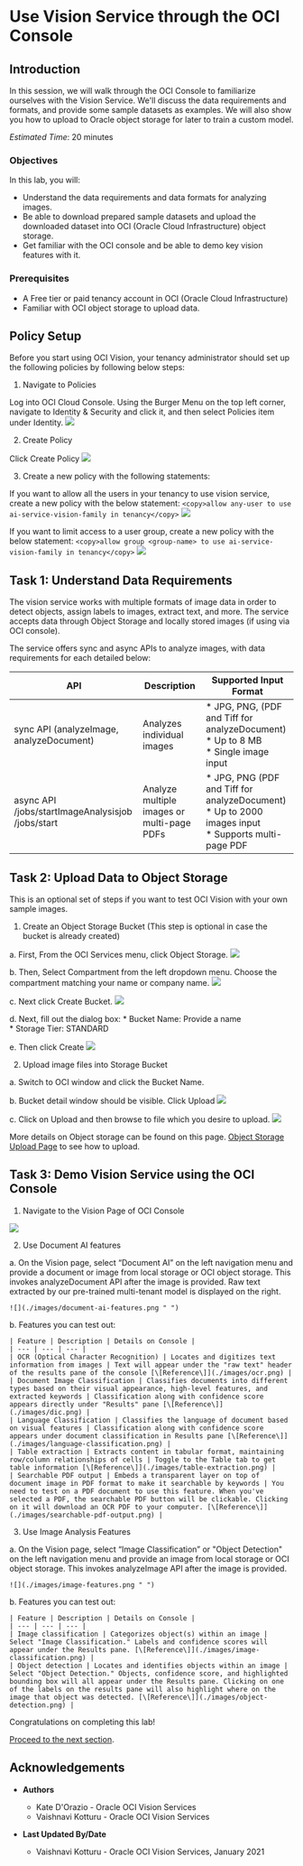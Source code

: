 # Use Vision Service through the OCI Console

## Introduction
In this session, we will walk through the OCI Console to familiarize ourselves with the Vision Service. We'll discuss the data requirements and formats, and provide some sample datasets as examples. We will also show you how to upload to Oracle object storage for later to train a custom model.

*Estimated Time*: 20 minutes

### Objectives

In this lab, you will:
- Understand the data requirements and data formats for analyzing images.
- Be able to download prepared sample datasets and upload the downloaded dataset into OCI (Oracle Cloud Infrastructure) object storage.
- Get familiar with the OCI console and be able to demo key vision features with it.

### Prerequisites

- A Free tier or paid tenancy account in OCI (Oracle Cloud Infrastructure)
- Familiar with OCI object storage to upload data.

## **Policy Setup**

Before you start using OCI Vision, your tenancy administrator should set up the following policies by following below steps:

1. Navigate to Policies

  Log into OCI Cloud Console. Using the Burger Menu on the top left corner, navigate to Identity & Security and click it, and then select Policies item under Identity.
    ![](./images/policy1.png " ")


2. Create Policy

  Click Create Policy
    ![](./images/policy2.png " ")


3. Create a new policy with the following statements:

  If you want to allow all the users in your tenancy to use vision service, create a new policy with the below statement:
    ```
    <copy>allow any-user to use ai-service-vision-family in tenancy</copy>
    ```
    ![](./images/policy3.png " ")


  If you want to limit access to a user group, create a new policy with the below statement:
    ```
    <copy>allow group <group-name> to use ai-service-vision-family in tenancy</copy>
    ```
    ![](./images/policy4.png " ")

## **Task 1:** Understand Data Requirements

The vision service works with multiple formats of image data in order to detect objects, assign labels to images, extract text, and more. The service accepts data through Object Storage and locally stored images (if using via OCI console).

The service offers sync and async APIs to analyze images, with data requirements for each detailed below:

| API | Description | Supported Input Format |
| --- | --- | --- |
| sync API (analyzeImage, analyzeDocument) | Analyzes individual images | * JPG, PNG, (PDF and Tiff for analyzeDocument)<br>* Up to 8 MB<br>* Single image input |
| async API  <br>/jobs/startImageAnalysisjob  <br>/jobs/start | Analyze multiple images or multi-page PDFs | * JPG, PNG (PDF and Tiff for analyzeDocument)<br>* Up to 2000 images input<br>* Supports multi-page PDF |

## **Task 2:** Upload Data to Object Storage

This is an optional set of steps if you want to test OCI Vision with your own sample images.

1. Create an Object Storage Bucket (This step is optional in case the bucket is already created)

  a. First, From the OCI Services menu, click Object Storage.
    ![](./images/cloud-storage-bucket.png " ")

  b. Then, Select Compartment from the left dropdown menu. Choose the compartment matching your name or company name.
    ![](./images/create-compartment.png " ")

  c. Next click Create Bucket.
    ![](./images/create-bucket-button.png " ")

  d. Next, fill out the dialog box:
    * Bucket Name: Provide a name <br/>
    * Storage Tier: STANDARD

  e. Then click Create
    ![](./images/press-bucket-button.png " ")

2. Upload image files into Storage Bucket

  a. Switch to OCI window and click the Bucket Name.

  b. Bucket detail window should be visible. Click Upload
    ![](./images/bucket-detail.png " ")

  c. Click on Upload and then browse to file which you desire to upload.
    ![](./images/upload-sample-file.png " ")


  More details on Object storage can be found on this page. [Object Storage Upload Page](https://oracle.github.io/learning-library/oci-library/oci-hol/object-storage/workshops/freetier/index.html?lab=object-storage) to see how to upload.

## **Task 3:** Demo Vision Service using the OCI Console

1. Navigate to the Vision Page of OCI Console 

  ![](./images/navigate-to-ai-vision-menu.png " ")

2. Use Document AI features

  a. On the Vision page, select “Document AI” on the left navigation menu and provide a document or image from local storage or OCI object storage. This invokes analyzeDocument API after the image is provided. Raw text extracted by our pre-trained multi-tenant model is displayed on the right. 

    ![](./images/document-ai-features.png " ")

  b. Features you can test out: 

    | Feature | Description | Details on Console |
    | --- | --- | --- |
    | OCR (Optical Character Recognition) | Locates and digitizes text information from images | Text will appear under the "raw text" header of the results pane of the console [\[Reference\]](./images/ocr.png) |
    | Document Image Classification | Classifies documents into different types based on their visual appearance, high-level features, and extracted keywords | Classification along with confidence score appears directly under "Results" pane [\[Reference\]](./images/dic.png) |
    | Language Classification | Classifies the language of document based on visual features | Classification along with confidence score appears under document classification in Results pane [\[Reference\]](./images/language-classification.png) |
    | Table extraction | Extracts content in tabular format, maintaining row/column relationships of cells | Toggle to the Table tab to get table information [\[Reference\]](./images/table-extraction.png) |
    | Searchable PDF output | Embeds a transparent layer on top of document image in PDF format to make it searchable by keywords | You need to test on a PDF document to use this feature. When you've selected a PDF, the searchable PDF button will be clickable. Clicking on it will download an OCR PDF to your computer. [\[Reference\]](./images/searchable-pdf-output.png) |

3. Use Image Analysis Features 

  a. On the Vision page, select “Image Classification” or "Object Detection" on the left navigation menu and provide an image from local storage or OCI object storage. This invokes analyzeImage API after the image is provided. 

    ![](./images/image-features.png " ")

  b. Features you can test out: 

    | Feature | Description | Details on Console |
    | --- | --- | --- |
    | Image classification | Categorizes object(s) within an image | Select "Image Classification." Labels and confidence scores will appear under the Results pane. [\[Reference\]](./images/image-classification.png) |
    | Object detection | Locates and identifies objects within an image | Select "Object Detection." Objects, confidence score, and highlighted bounding box will all appear under the Results pane. Clicking on one of the labels on the results pane will also highlight where on the image that object was detected. [\[Reference\]](./images/object-detection.png) |

Congratulations on completing this lab!

[Proceed to the next section](#next).

## Acknowledgements
* **Authors**
    * Kate D'Orazio - Oracle OCI Vision Services
    * Vaishnavi Kotturu - Oracle OCI Vision Services

* **Last Updated By/Date**
    * Vaishnavi Kotturu - Oracle OCI Vision Services, January 2021